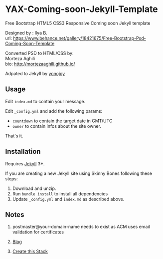 # YAX-Coming-soon-Jekyll-Template
Free Bootstrap HTML5 CSS3 Responsive Coming soon  Jekyll template

Designed by : Ilya B.  
url: https://www.behance.net/gallery/18421675/Free-Bootstrap-Psd-Coming-Soon-Template  

Converted PSD to HTML/CSS by:  
Morteza Aghili  
bio: http://mortezaaghili.github.io/  

Adpated to Jekyll by [yonojoy](https://github.com/yonojoy)

## Usage
Edit `index.md` to contain your message.

Edit `_config.yml` and add the following params:

* `countdown` to contain the target date in GMT/UTC
* `owner` to contain infos about the site owner.

That's it.

## Installation

Requires [Jekyll](http://jekyllrb.com/) 3+. 

If you are creating a new Jekyll site using Skinny Bones following these steps:

1. Download and unzip.
2. Run `bundle install` to install all dependencies 
3. Update `_config.yml` and `index.md` as described above.

## Notes

1. postmaster@your-domain-name needs to exist as ACM uses email validation for certificates

2. [Blog](https://alexbilbie.com/2016/12/codebuild-codepipeline-update-jekyll-website/) 

3. [Create this Stack](https://console.aws.amazon.com/cloudformation/home?region=us-east-1#/stacks/new?templateURL=https:%2F%2Fs3.amazonaws.com%2Felementryx-open-source%2Fcodepipeline-powered-static-website-cloudformation.yml&stackName=codepipeline-powered-static-website)

